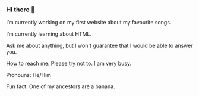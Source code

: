 ### Hi there 👋

I’m currently working on my first website about my favourite songs.

I’m currently learning about HTML.

Ask me about anything, but I won't guarantee that I would be able to answer you.

How to reach me: Please try not to. I am very busy.

Pronouns: He/Him

Fun fact: One of my ancestors are a banana.
